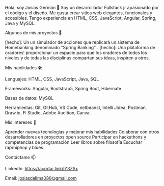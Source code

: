 Hola, soy Josías Germán 👋
Soy un desarrollador Fullstack jr apasionado por el código y el diseño. Me gusta crear sitios web elegantes, funcionales y accesibles. 
Tengo experiencia en HTML, CSS, JavaScript, Angular, Spring, Java y MySQL.

Algunos de mis proyectos 🚀

[hecho]: Un un simulador de acciones que replicará un sistema de Homebanking denominado "Spring Banking" .
[hecho]: Una plataforma de oradores! proporcionar un espacio para que los oradores de todos los niveles y de todas las disciplinas compartan sus ideas, inspiren a otros.

Mis habilidades 🛠️

Lenguajes: HTML, CSS, JavaScript, Java, SQL

Frameworks: Angular, Bootstrap5, Spring Boot, Hibernate

Bases de datos: MySQL

Herramientas: Git, GitHub, VS Code, netbeanst, Intelli Jidea, Postman, Draw.io, Fl Studio, Adobe Audition, Canva.

Mis intereses 🌱

Aprender nuevas tecnologías y mejorar mis habilidades
Colaborar con otros desarrolladores en proyectos open source
Participar en hackathons y competencias de programación
Leer libros sobre filosofía 
Escuchar rap/hiphop y blues.

Contáctame 📫

LinkedIn: https://acortar.link/lY3ZSx

Email: josiasdelima080@gmail.com

<!---
GermanDelima/GermanDelima is a ✨ special ✨ repository because its `README.md` (this file) appears on your GitHub profile.
You can click the Preview link to take a look at your changes.
--->
